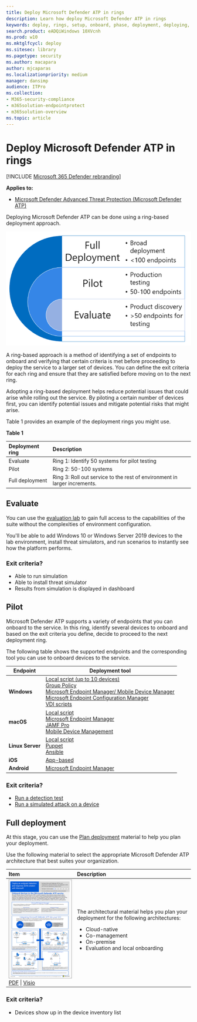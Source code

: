 ```yaml
---
title: Deploy Microsoft Defender ATP in rings
description: Learn how deploy Microsoft Defender ATP in rings
keywords: deploy, rings, setup, onboard, phase, deployment, deploying, adoption, configuring
search.product: eADQiWindows 10XVcnh
ms.prod: w10
ms.mktglfcycl: deploy
ms.sitesec: library
ms.pagetype: security
ms.author: macapara
author: mjcaparas
ms.localizationpriority: medium
manager: dansimp
audience: ITPro
ms.collection: 
- M365-security-compliance
- m365solution-endpointprotect
- m365solution-overview  
ms.topic: article
---
```


# Deploy Microsoft Defender ATP in rings

[!INCLUDE [Microsoft 365 Defender rebranding](../../includes/microsoft-defender.md)]

**Applies to:**
- [Microsoft Defender Advanced Threat Protection (Microsoft Defender ATP)](https://go.microsoft.com/fwlink/p/?linkid=2146631)


Deploying Microsoft Defender ATP can be done using a ring-based deployment approach. 

![Image of deployment rings](images/deployment-rings.png)


A ring-based approach is a method of identifying a set of endpoints to onboard and verifying that certain criteria is met before proceeding to deploy the service to a larger set of devices. You can define the exit criteria for each ring and ensure that they are satisfied before moving on to the next ring.

Adopting a ring-based deployment helps reduce potential issues that could arise while rolling out the service. By piloting a certain number of devices first, you can identify potential issues and mitigate potential risks that might arise. 


Table 1 provides an example of the deployment rings you might use. 

**Table 1**

|**Deployment ring**|**Description**|
|:-----|:-----|
Evaluate | Ring 1: Identify 50 systems for pilot testing 
Pilot | Ring 2: 50-100  systems <br> 	
Full deployment | Ring 3: Roll out service to the rest of environment in larger increments.


## Evaluate
You can use the [evaluation lab](evaluation-lab.md) to gain full access to the capabilities of the suite without the complexities of environment configuration. 

You'll be able to add Windows 10 or Windows Server 2019 devices to the lab environment, install threat simulators, and run scenarios to instantly see how the platform performs.

### Exit criteria?
- Able to run simulation
- Able to install threat simulator
- Results from simulation is displayed in dashboard


## Pilot
Microsoft Defender ATP supports a variety of endpoints that you can onboard to the service. In this ring, identify several devices to onboard and based on the exit criteria you define, decide to proceed to the next deployment ring.

The following table shows the supported endpoints and the corresponding tool you can use to onboard devices to the service. 

| Endpoint     | Deployment tool                       |
|--------------|------------------------------------------|
| **Windows**  |  [Local script (up to 10 devices)](configure-endpoints-script.md) <br>  [Group Policy](configure-endpoints-gp.md) <br>  [Microsoft Endpoint Manager/ Mobile Device Manager](configure-endpoints-mdm.md) <br>   [Microsoft Endpoint Configuration Manager](configure-endpoints-sccm.md) <br> [VDI scripts](configure-endpoints-vdi.md)   |
| **macOS**    | [Local script](mac-install-manually.md) <br> [Microsoft Endpoint Manager](mac-install-with-intune.md) <br> [JAMF Pro](mac-install-with-jamf.md) <br> [Mobile Device Management](mac-install-with-other-mdm.md) |
| **Linux Server** | [Local script](linux-install-manually.md) <br> [Puppet](linux-install-with-puppet.md) <br> [Ansible](linux-install-with-ansible.md)|
| **iOS**      | [App-based](ios-install.md)                                |
| **Android**  | [Microsoft Endpoint Manager](android-intune.md)               | 


### Exit criteria?
- [Run a detection test](run-detection-test.md)
- [Run a simulated attack on a device](attack-simulations.md)


## Full deployment
At this stage, you can use the [Plan deployment](deployment-strategy.md) material to help you plan your deployment. 


Use the following material to select the appropriate Microsoft Defender ATP architecture that best suites your organization.

|**Item**|**Description**|
|:-----|:-----|
|[![Thumb image for Microsoft Defender ATP deployment strategy](images/mdatp-deployment-strategy.png)](https://github.com/MicrosoftDocs/windows-itpro-docs/raw/public/windows/security/threat-protection/microsoft-defender-atp/downloads/mdatp-deployment-strategy.pdf)<br/> [PDF](https://github.com/MicrosoftDocs/windows-itpro-docs/raw/public/windows/security/threat-protection/microsoft-defender-atp/downloads/mdatp-deployment-strategy.pdf)  \| [Visio](https://github.com/MicrosoftDocs/windows-itpro-docs/raw/public/windows/security/threat-protection/microsoft-defender-atp/downloads/mdatp-deployment-strategy.vsdx) | The architectural material helps you plan your deployment for the following architectures: <ul><li> Cloud-native </li><li> Co-management </li><li> On-premise</li><li>Evaluation and local onboarding</li>

### Exit criteria?
- Devices show up in the device inventory list